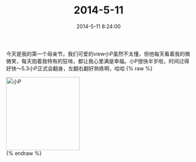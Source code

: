 ﻿---
title: "2014-5-11"
date: 2014-5-11 8:24:00
tags:
categories: 妈妈
---
今天是我的第一个母亲节，我们可爱的view小P虽然不太懂，但他每天看着我的微微笑，每天抱着我特有的狂啃，都让我心里满是幸福。小P很快半岁啦，时间过得好快～5.3小P正式会翻身，左翻右翻好熟练啊，哈哈
{% raw %}
<div style="width:500 px">
<div style="float:left; width:100 px"><img src="/images/微信图片_20171010151355.jpg" width="200" alt="小P"></div>
<div style="clear:both"></div>
</div>
{% endraw %}